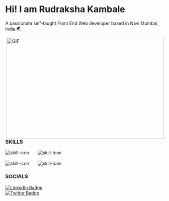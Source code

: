 # Hi! I am Rudraksha Kambale


A passionate self-taught Front End  Web developer based in Navi Mumbai, India.🌏


  <img align="right" alt="GIF" src="https://github.com/abhisheknaiidu/abhisheknaiidu/blob/master/code.gif?raw=true" width="500" height="320" />

### SKILLS  


<img src="https://skillicons.dev/icons?i=c,java" alt="skill-icon"> &nbsp; &nbsp; &nbsp; <img src="https://skillicons.dev/icons?i=html,css" alt="skill-icon"> <br> <br> <img src="https://skillicons.dev/icons?i=js,py" alt="skill-icon"> &nbsp; &nbsp; &nbsp; <img src="https://skillicons.dev/icons?i=git,github" alt="skill-icon">

### SOCIALS

<div id="badges">
  <a href="https://www.linkedin.com/in/rudraksha-kambale-5957631b0/">
    <img src="https://img.shields.io/badge/LinkedIn-blue?style=for-the-badge&logo=linkedin&logoColor=white" alt="LinkedIn Badge"/>
  </a>
</div>
<div id="badges">
  <a href="https://twitter.com/RudrakshKambaLe">
    <img src="https://img.shields.io/badge/Twitter-blue?style=for-the-badge&logo=twitter&logoColor=white" alt="Twitter Badge"/>
  </a>
</div>
